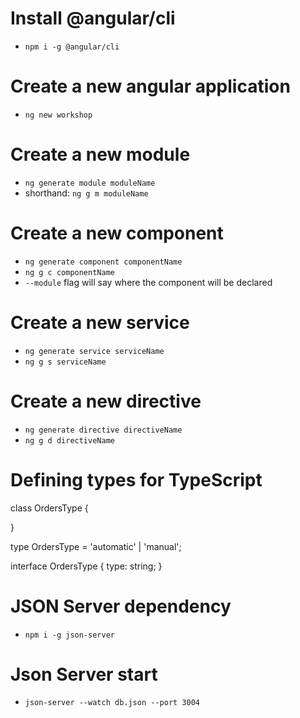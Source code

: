 # Install @angular/cli

- `npm i -g @angular/cli`


# Create a new angular application 

- `ng new workshop`

# Create a new module

- `ng generate module moduleName`
- shorthand: `ng g m moduleName`

# Create a new component

- `ng generate component componentName`
- `ng g c componentName`
- `--module` flag will say where the component will be declared

# Create a new service

- `ng generate service serviceName`
- `ng g s serviceName`

# Create a new directive

- `ng generate directive directiveName`
- `ng g d directiveName`


# Defining types for TypeScript

class OrdersType {

}

type OrdersType = 'automatic' | 'manual';

interface OrdersType {
  type: string;
}


# JSON Server dependency

- `npm i -g json-server`

# Json Server start

- `json-server --watch db.json --port 3004`